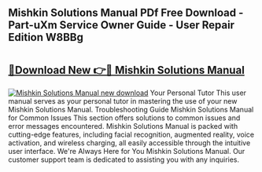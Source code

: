 ## Mishkin Solutions Manual PDf Free Download - Part-uXm Service Owner Guide - User Repair Edition W8BBg

# <h2><a href="http://bc6691.oget.top/?id=Mishkin+Solutions+Manual">🔗Download New 👉🔴 Mishkin Solutions Manual</a></h2>

[![Mishkin Solutions Manual new download](https://i.imgur.com/5g1atiW.png)](http://bc6691.oget.top/?id=Mishkin+Solutions+Manual)
Your Personal Tutor This user manual serves as your personal tutor in mastering the use of your new Mishkin Solutions Manual. Troubleshooting Guide Mishkin Solutions Manual for Common Issues This section offers solutions to common issues and error messages encountered. Mishkin Solutions Manual is packed with cutting-edge features, including facial recognition, augmented reality, voice activation, and wireless charging, all easily accessible through the intuitive user interface. We're Always Here for You Mishkin Solutions Manual. Our customer support team is dedicated to assisting you with any inquiries.

